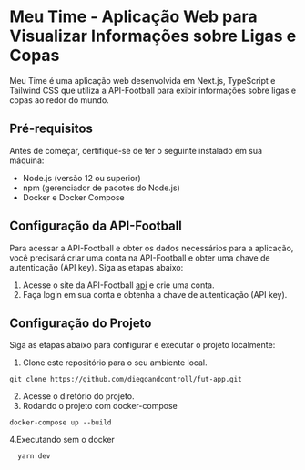 # Meu Time - Aplicação Web para Visualizar Informações sobre Ligas e Copas

Meu Time é uma aplicação web desenvolvida em Next.js, TypeScript e Tailwind CSS que utiliza a API-Football para exibir informações sobre ligas e copas ao redor do mundo.

## Pré-requisitos

Antes de começar, certifique-se de ter o seguinte instalado em sua máquina:

- Node.js (versão 12 ou superior)
- npm (gerenciador de pacotes do Node.js)
- Docker e Docker Compose

## Configuração da API-Football

Para acessar a API-Football e obter os dados necessários para a aplicação, você precisará criar uma conta na API-Football e obter uma chave de autenticação (API key). Siga as etapas abaixo:

1. Acesse o site da API-Football [api](https://dashboard.api-football.com/) e crie uma conta.
2. Faça login em sua conta e obtenha a chave de autenticação (API key).

## Configuração do Projeto

Siga as etapas abaixo para configurar e executar o projeto localmente:

1. Clone este repositório para o seu ambiente local.

```shell
git clone https://github.com/diegoandcontroll/fut-app.git
```
2. Acesse o diretório do projeto.
3. Rodando o projeto com docker-compose
```shell
docker-compose up --build
```
4.Executando sem o docker
```shell
  yarn dev
```
